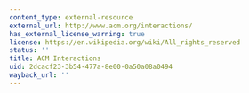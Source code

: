 ```yaml
---
content_type: external-resource
external_url: http://www.acm.org/interactions/
has_external_license_warning: true
license: https://en.wikipedia.org/wiki/All_rights_reserved
status: ''
title: ACM Interactions
uid: 2dcacf23-3b54-477a-8e00-0a50a08a0494
wayback_url: ''
---
```

